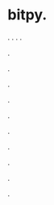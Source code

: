 # bitpy.
.
.
.
.












.






















































.
























.



























.

















































































.































































.































































































.















.


































































.
























































































.



